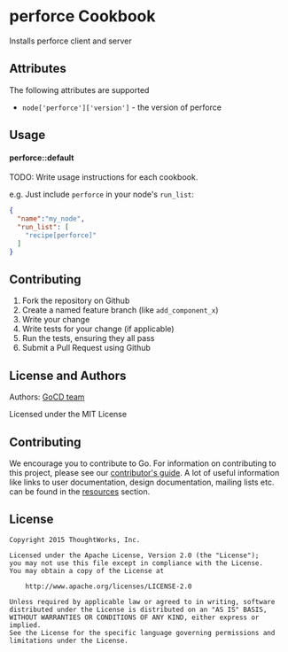 perforce Cookbook
=================

Installs perforce client and server

Attributes
----------

The following attributes are supported

* `node['perforce']['version']` - the version of perforce

Usage
-----
#### perforce::default
TODO: Write usage instructions for each cookbook.

e.g.
Just include `perforce` in your node's `run_list`:

```json
{
  "name":"my_node",
  "run_list": [
    "recipe[perforce]"
  ]
}
```

Contributing
------------

1. Fork the repository on Github
2. Create a named feature branch (like `add_component_x`)
3. Write your change
4. Write tests for your change (if applicable)
5. Run the tests, ensuring they all pass
6. Submit a Pull Request using Github

License and Authors
-------------------
Authors: [GoCD team](https://gocd.io)

Licensed under the MIT License


## Contributing

We encourage you to contribute to Go. For information on contributing to this project, please see our [contributor's guide](http://www.go.cd/contribute).
A lot of useful information like links to user documentation, design documentation, mailing lists etc. can be found in the [resources](http://www.go.cd/community/resources.html) section.

## License

```plain
Copyright 2015 ThoughtWorks, Inc.

Licensed under the Apache License, Version 2.0 (the "License");
you may not use this file except in compliance with the License.
You may obtain a copy of the License at

    http://www.apache.org/licenses/LICENSE-2.0

Unless required by applicable law or agreed to in writing, software
distributed under the License is distributed on an "AS IS" BASIS,
WITHOUT WARRANTIES OR CONDITIONS OF ANY KIND, either express or implied.
See the License for the specific language governing permissions and
limitations under the License.
```
